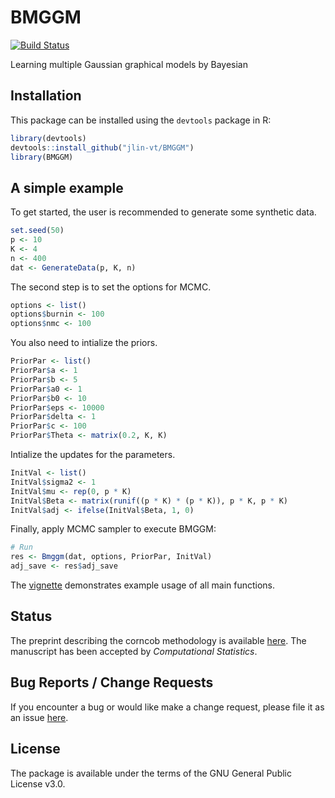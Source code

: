 # BMGGM
[![Build Status](https://travis-ci.org/jlin-vt/BMGGM.svg?branch=master)](https://travis-ci.org/jlin-vt/BMGGM)

Learning multiple Gaussian graphical models by Bayesian

## Installation
This package can be installed using the `devtools` package in R:

```r
library(devtools)
devtools::install_github("jlin-vt/BMGGM")
library(BMGGM)
```

## A simple example

To get started, the user is recommended to generate some synthetic data.
```r 
set.seed(50)
p <- 10
K <- 4
n <- 400
dat <- GenerateData(p, K, n)
```

The second step is to set the options for MCMC.
```r 
options <- list()
options$burnin <- 100
options$nmc <- 100
```

You also need to intialize the priors.
```r 
PriorPar <- list()
PriorPar$a <- 1
PriorPar$b <- 5
PriorPar$a0 <- 1
PriorPar$b0 <- 10
PriorPar$eps <- 10000
PriorPar$delta <- 1
PriorPar$c <- 100
PriorPar$Theta <- matrix(0.2, K, K)
```

Intialize the updates for the parameters.
```r 
InitVal <- list()
InitVal$sigma2 <- 1
InitVal$mu <- rep(0, p * K)
InitVal$Beta <- matrix(runif((p * K) * (p * K)), p * K, p * K)
InitVal$adj <- ifelse(InitVal$Beta, 1, 0)
```

Finally, apply MCMC sampler to execute BMGGM:
```r 
# Run
res <- Bmggm(dat, options, PriorPar, InitVal)
adj_save <- res$adj_save
```

The [vignette](https://github.com/jlin-vt/BMGGM/blob/master/vignettes/examples.Rmd) demonstrates example usage of all main functions. 

## Status
The preprint describing the corncob methodology is available [here](https://github.com/jlin-vt/BMGGM/blob/master/vignettes/examples.Rmd). The manuscript has been accepted by _Computational Statistics_.

## Bug Reports / Change Requests
If you encounter a bug or would like make a change request, please file it as an issue [here](https://github.com/jlin-vt/BMGGM/issues).

## License
The package is available under the terms of the GNU General Public License v3.0.
